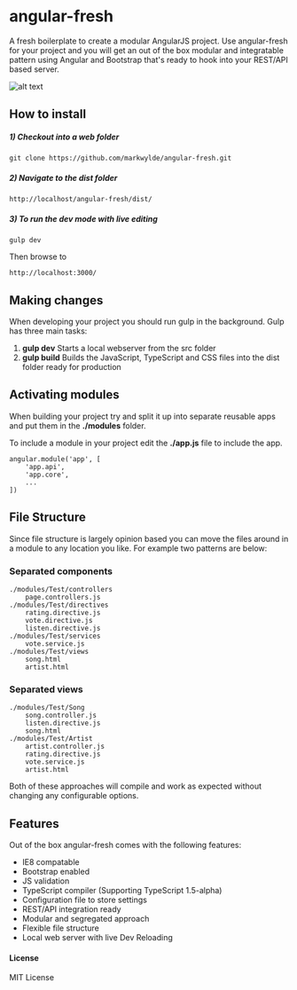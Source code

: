 # angular-fresh
A fresh boilerplate to create a modular AngularJS project. Use angular-fresh for your project and you will get an out of the box modular and integratable pattern using Angular and Bootstrap that's ready to hook into your REST/API based server.

![alt text][logo]

[logo]: http://s29.postimg.org/r9h9ximwn/Angular_Fresh_1_0_1_Screenshot.png "AngularFresh Screenshot"


## How to install
##### 1) Checkout into a web folder
    git clone https://github.com/markwylde/angular-fresh.git

##### 2) Navigate to the dist folder
    http://localhost/angular-fresh/dist/

##### 3) To run the dev mode with live editing
    gulp dev

Then browse to 
    
    http://localhost:3000/

## Making changes
When developing your project you should run gulp in the background. Gulp has three main tasks:

 1. **gulp dev**
	Starts a local webserver from the src folder
 2. **gulp build**
	Builds the JavaScript, TypeScript and CSS files into the dist folder ready for production

## Activating modules
When building your project try and split it up into separate reusable apps and put them in the **./modules** folder.

To include a module in your project edit the **./app.js** file to include the app.

	angular.module('app', [
	    'app.api',
	    'app.core',
	    ...
	])

## File Structure
Since file structure is largely opinion based you can move the files around in a module to any location you like. For example two patterns are below:

### Separated components
	./modules/Test/controllers
		page.controllers.js
	./modules/Test/directives
		rating.directive.js
		vote.directive.js
		listen.directive.js
	./modules/Test/services
		vote.service.js
	./modules/Test/views
		song.html
		artist.html
				
### Separated views
	./modules/Test/Song
		song.controller.js
		listen.directive.js
		song.html
	./modules/Test/Artist
		artist.controller.js
		rating.directive.js
		vote.service.js
		artist.html
	
Both of these approaches will compile and work as expected without changing any configurable options.

## Features
Out of the box angular-fresh comes with the following features:

 - IE8 compatable
 - Bootstrap enabled
 - JS validation
 - TypeScript compiler (Supporting TypeScript 1.5-alpha)
 - Configuration file to store settings
 - REST/API integration ready
 - Modular and segregated approach
 - Flexible file structure
 - Local web server with live Dev Reloading

#### License ####
MIT License
